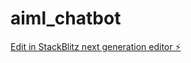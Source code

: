 # aiml_chatbot

[Edit in StackBlitz next generation editor ⚡️](https://stackblitz.com/~/github.com/Phanindra33/aiml_chatbot)